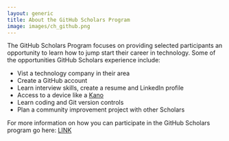 ```yaml
---
layout: generic
title: About the GitHub Scholars Program
image: images/ch_github.png
---
```


<p>The GitHub Scholars Program focuses on providing selected participants an opportunity to learn how to jump start their career in technology. Some of the opportunities GitHub Scholars experience include:
<ul>
<li>Vist a technology company in their area</li>
<li>Create a GitHub account</li>
<li>Learn interview skills, create a resume and LinkedIn profile</li>
<li>Access to a device like a <a href="https://kano.me/">Kano</a></li>
<li>Learn coding and Git version controls</li>
<li>Plan a community improvement project with other Scholars</li>
</ul>
</p>
<p>For more information on how you can participate in the GitHub Scholars program go here: <a href="www.google.com">LINK</a></p>

